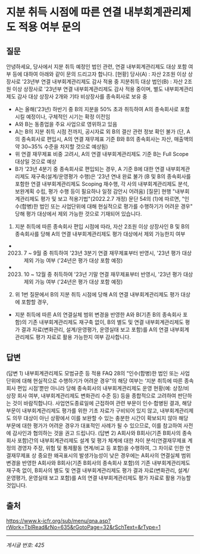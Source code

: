# 지분 취득 시점에 따른 연결 내부회계관리제도 적용 여부 문의

## 질문
안녕하세요,
당사에서 지분 취득 예정인 법인 관련, 연결 내부회계관리제도 대상 포함 여부 등에 대하여 아래와 같이 문의 드리고자 합니다.
[현황]
당사(A) : 자산 2조원 이상 상장사로 '23년부 연결 내부회계관리제도 감사 적용 중
지분취득 대상 법인(B) : 자산 2조원 이상 상장사로 '23년부 연결 내부회계관리제도 감사 적용 중이며,
별도 내부회계관리제도 감사 대상 상장사 2개와 기타 비상장사를 종속회사로 보유 중
- A는 올해('23년) 하반기 중 B의 지분을 50% 초과 취득하여 A의 종속회사로 포함시킬 예정이나, 구체적인 시기는 확정 이전임
- A와 B는 동종업을 주요 사업으로 영위하고 있음
- A는 B의 지분 취득 시점 전까지, 공시자료 외 B의 결산 관련 정보 확인 불가
(단, A의 종속회사로 편입시, A의 연결 재무제표 기준 B와 B의 종속회사는 자산, 매출액의 약 30~35% 수준을 차지할 것으로 예상됨)
- 위 연결 재무제표 비중 고려시, A의 연결 내부회계관리제도 기준 B는 Full Scope 대상일 것으로 예상
- B가 ‘23년 4분기 중 종속회사로 편입되는 경우, A 기준 B에 대한 연결 내부회계관리제도 재구축(설계/운영평가 수행)은 ‘23년 연내 완료 불가
(B 및 B의 종속회사를 포함한 연결 내부회계관리제도 Scoping 재수행, 각 사의 내부회계관리제도 분석, 보완계획 수립, 평가 수행 등이 필요하나 일정 감안시 어려움)
[질문]
현행 "내부회계관리제도 평가 및 보고 적용기법"(2022.2.7 개정) 문단 54의 (1)에 따르면,
"인수(합병)한 법인 또는 사업단위에 대해 현실적으로 평가를 수행하기가 어려운 경우" 당해 평가 대상에서 제외 가능한 것으로 기재되어 있습니다.
1. 지분 취득에 따른 종속회사 편입 시점에 따라, 자산 2조원 이상 상장사인 B 및 B의 종속회사를 당해 A의 연결 내부회계관리제도 평가 대상에서 제외 가능한지 여부
- 2023. 7 ~ 9월 중 취득하여 '23년 3분기 연결 재무제표부터 반영시, '23년 평가 대상 제외 가능 여부 ('24년은 평가 대상 포함 예정)
- 2023. 10 ~ 12월 중 취득하여 '23년 기말 연결 재무제표부터 반영시, '23년 평가 대상 제외 가능 여부 ('24년은 평가 대상 포함 예정)
2. 위 1번 질문에서 B의 지분 취득 시점에 당해 A의 연결 내부회계관리제도 평가 대상에 포함할 경우,
- 지분 취득에 따른 A의 연결실체 범위 변경을 반영한 A와 B(기존 B의 종속회사 포함)의 기존 내부회계관리제도 재구축 없이,
B의 별도 및 연결 내부회계관리제도 평가 결과 자료(변화관리, 설계/운영평가, 운영실태 보고 포함)를 A의 연결 내부회계관리제도 평가 자료로 활용 가능한지 여부
감사합니다.

## 답변
(답변 1)
내부회계관리제도 모범규준 등 적용 FAQ 28의 “인수(합병)한 법인 또는 사업단위에 대해 현실적으로 수행하기가 어려운 경우”의 해당 여부는 ‘지분 취득에 따른 종속회사 편입 시점’뿐만 아니라 당해 종속회사의 내부회계관리제도 운영 현황(예: 상장/비상장 회사 여부, 내부회계관리제도 변화관리 수준 등) 등을 종합적으로 고려하여 판단하는 것이 바람직합니다.
사업연도종료일에 근접하여 관련 부문이 인수·합병된 결과, 해당 부문이 내부회계관리제도 평가를 위한 기초 자료가 구비되어 있지 않고, 내부회계관리제도 의무 대상이 아닌 상황에서 이를 보완할 수 있는 충분한 시간이 확보되지 않아 해당 부문에 대한 평가가 어려운 경우가 대표적인 사례가 될 수 있으므로, 이를 참고하여 사전에 감사인과 협의하는 것을 권고 드립니다.
(답변 2)
A회사와 B회사(기존 B회사의 종속회사 포함)간의 내부회계관리제도 설계 및 평가 체계에 대한 차이 분석(연결재무제표 계정의 경영자 주장, 위험 및 통제활동 연계/비교 등 포함)을 수행하여, 그 차이로 인한 연결재무제표 상 중요한 왜곡표시의 발생가능성이 낮은 경우에는 A회사의 연결실체 범위 변경을 반영한 A회사와 B회사(기존 B회사의 종속회사 포함)의 기존 내부회계관리제도 재구축 없이, B회사의 별도 및 연결 내부회계관리제도 평가 결과 자료(변화관리, 설계/운영평가, 운영실태 보고 포함)를 A의 연결 내부회계관리제도 평가 자료로 활용 가능할 것입니다.

## 출처
https://www.k-icfr.org/sub/menu/qna.asp?rWork=TblRead&rNo=635&rGotoPage=32&rSchText=&rType=1

---
*게시글 번호: 425*
